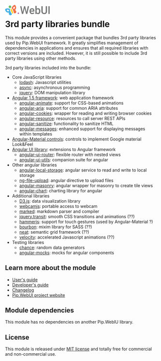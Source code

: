# <img src="https://github.com/pip-webui/pip-webui/blob/master/doc/Logo.png" alt="Pip.WebUI Logo" style="max-width:30%"> <br/> 3rd party libraries bundle

This module provides a convenient package that bundles 3rd party libraries used by Pip.WebUI framework. It greatly simplifies management of dependencies in applications and ensures that all required libraries with correct versions are included. However, it is still possible to include 3rd party libraries using other methods.

3rd party libraries included into the bundle:
* Core JavaScript libraries
  - [lodash](https://lodash.com/): Javascript utilities
  - [async](https://github.com/caolan/async): asynchronous programming
  - [jquery](https://jquery.com/): DOM manipulation library
* [Angular 1.5 framework](https://angularjs.org/): web application framework
  - [angular-animate](https://github.com/angular/bower-angular-animate): support for CSS-based animations
  - [angular-aria](https://github.com/angular/bower-angular-aria): support for common ARIA attributes
  - [angular-cookies](https://github.com/angular/bower-angular-cookies): wrapper for reading and writing browser cookies
  - [angular-resource](https://github.com/angular/bower-angular-resource): resources to call server REST APIs
  - [angular-sanitize](https://github.com/angular/bower-angular-sanitize): functionality to sanitize HTML
  - [angular-messages](https://github.com/angular/bower-angular-messages): enhanced support for displaying messages within templates
* [Angular-Material controls](https://material.angularjs.org/latest/): controls to implement Google material Look&Feel
* [Angular UI library](https://github.com/angular-ui): extensions to Angular framework
  - [angular-ui-router](https://github.com/angular-ui/ui-router): flexible router with nested views
  - [angular-ui-utils](https://github.com/angular-ui/ui-utils): companion suite for angular
* Other angular libraries
  - [angular-local-storage](https://github.com/grevory/angular-local-storage): angular service to read and write to local storage
  - [ng-file-upload](https://github.com/danialfarid/ng-file-upload): angular directive to upload files
  - [angular-masonry](https://github.com/passy/angular-masonry): angular wrapper for masonry to create tile views
  - [angular-chart](https://github.com/jtblin/angular-chart.js): charting library for angular 
* Additional libraries
  - [D3.js](https://d3js.org/): data visualization library
  - [webcamjs](https://github.com/jhuckaby/webcamjs): portable access to webcam
  - [marked](https://github.com/chjj/marked): markdown parser and compiler
  - [jquery.transit](http://ricostacruz.com/jquery.transit/): smooth CSS transitions and animations (??)
  - [hammerjs](http://hammerjs.github.io/): support for touch gestures (used by Angular-Material ?)
  - [bourbon](http://bourbon.io/): mixim library for SASS (??)
  - [neat](http://neat.bourbon.io/): semantic grid framework (??)
  - [velocity](http://velocityjs.org/): accelerated Javascript animations (??)
* Testing libraries
  - [chance](http://chancejs.com): random data generators
  - [angular-mocks](https://github.com/angular/bower-angular-mocks): mocks for angular components

## Learn more about the module

- [User's guide](doc/UsersGuide.md)
- [Developer's guide](doc/DevelopersGuide.md)
- [Changelog](CHANGELOG.md)
- [Pip.WebUI project website](http://www.pipwebui.org)

## <a name="dependencies"></a>Module dependencies

This module has no dependencies on another Pip.WebIU library.

## <a name="license"></a>License

This module is released under [MIT license](License) and totally free for commercial and non-commercial use.
